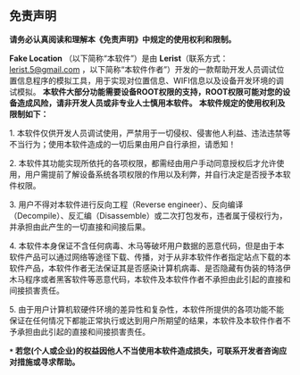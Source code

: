 ## 免责声明


**请务必认真阅读和理解本《免责声明》中规定的使用权利和限制。**

**Fake Location** （以下简称“本软件”）是由 **Lerist**（联系方式：lerist.5@gmail.com ，以下简称“本软件作者”）开发的一款帮助开发人员调试位置信息程序的模拟工具，用于实现对位置信息、WIFI信息以及设备开发环境的调试模拟。
**本软件大部分功能需要设备ROOT权限的支持，ROOT权限可能对您的设备造成风险，请非开发人员或非专业人士慎用本软件。**
**本软件规定的使用权利及限制如下：**

<p>1. 本软件仅供开发人员调试使用，严禁用于一切侵权、侵害他人利益、违法违禁等不当行为；使用本软件造成的一切后果由用户自行承担，请悉知！</p>
<p>2. 本软件其功能实现所依托的各项权限，都需经由用户手动同意授权后才允许使用，用户需提前了解设备系统各项权限的作用以及利弊，并自行决定是否授予本软件权限。</p>
<p>3. 用户不得对本软件进行反向工程（Reverse engineer）、反向编译（Decompile）、反汇编（Disassemble）或二次打包发布，违者属于侵权行为，并承担由此产生的一切直接和间接后果。</p>
<p>4. 本软件本身保证不含任何病毒、木马等破坏用户数据的恶意代码，但是由于本软件产品可以通过网络等途径下载、传播，对于从非本软件作者指定站点下载的本软件产品，本软件作者无法保证其是否感染计算机病毒、是否隐藏有伪装的特洛伊木马程序或者黑客软件等恶意代码，本软件及本软件作者不承担由此引起的直接和间接损害责任。</p>
<p>5. 由于用户计算机软硬件环境的差异性和复杂性，本软件所提供的各项功能不能保证在任何情况下都能正常执行或达到用户所期望的结果，本软件及本软件作者不予承担由此引起的直接和间接损害责任。</p>


**`*` 若您(个人或企业)的权益因他人不当使用本软件造成损失，可联系开发者咨询应对措施或寻求帮助。**
